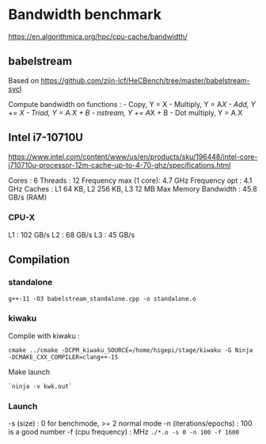# Bandwidth benchmark

https://en.algorithmica.org/hpc/cpu-cache/bandwidth/

## babelstream

Based on https://github.com/zjin-lcf/HeCBench/tree/master/babelstream-sycl

Compute bandwidth on functions :
    - Copy, Y = X
    - Multiply, Y = A*X
    - Add, Y += X
    - Triad, Y = A.X + B
    - nstream, Y += A*X + B
    - Dot multiply, Y = A.X

## Intel i7-10710U
https://www.intel.com/content/www/us/en/products/sku/196448/intel-core-i710710u-processor-12m-cache-up-to-4-70-ghz/specifications.html

Cores : 6
Threads : 12
Frequency max (1 core): 4.7 GHz
Frequency opt : 4.1 GHz
Caches : L1 64 KB, L2 256 KB, L3 12 MB
Max Memory Bandwidth : 45.8 GB/s (RAM)

### CPU-X 
L1 : 102 GB/s
L2 : 68 GB/s
L3 : 45 GB/s

## Compilation

### standalone 

``` 
g++-11 -O3 babelstream_standalone.cpp -o standalone.o
```

### kiwaku

Compile with kiwaku :

```
cmake ../cmake -DCPM_kiwaku_SOURCE=/home/higepi/stage/kiwaku -G Ninja -DCMAKE_CXX_COMPILER=clang++-15
```

Make launch
``` 
`ninja -v kwk.out`
```

### Launch
-s (size) : 0 for benchmode, >= 2 normal mode
-n (iterations/epochs) : 100 is a good number 
-f (cpu frequency) : MHz
`./*.o -s 0 -n 100 -f 1600`
